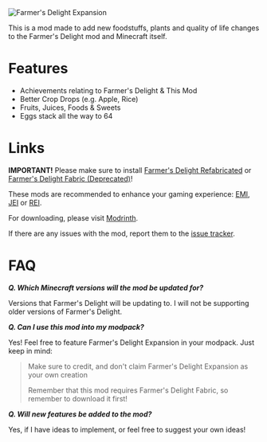 <img src="resources/logo.png" alt="Farmer's Delight Expansion">

This is a mod made to add new foodstuffs, plants and quality of life changes to the Farmer's Delight mod and Minecraft itself.

# Features
* Achievements relating to Farmer's Delight & This Mod
* Better Crop Drops (e.g. Apple, Rice)
* Fruits, Juices, Foods & Sweets
* Eggs stack all the way to 64

# Links
**IMPORTANT!** Please make sure to install [Farmer's Delight Refabricated](https://modrinth.com/mod/farmers-delight-refabricated) or [Farmer's Delight Fabric (Deprecated)](https://modrinth.com/mod/farmers-delight-fabric)!

These mods are recommended to enhance your gaming experience: [EMI](https://modrinth.com/mod/emi), [JEI](https://modrinth.com/mod/jei) or [REI](https://modrinth.com/mod/rei).

For downloading, please visit [Modrinth](https://modrinth.com/mod/farmers-delight-expansion).

If there are any issues with the mod, report them to the [issue tracker](https://github.com/keishispl/farmers-delight-expansion/issues).

# FAQ

***Q. Which Minecraft versions will the mod be updated for?***

Versions that Farmer's Delight will be updating to. I will not be supporting older versions of Farmer's Delight.

***Q. Can I use this mod into my modpack?***

Yes! Feel free to feature Farmer's Delight Expansion in your modpack. Just keep in mind:

>Make sure to credit, and don't claim Farmer's Delight Expansion as your own creation
>
>Remember that this mod requires Farmer's Delight Fabric, so remember to download it first!

***Q. Will new features be added to the mod?***

Yes, if I have ideas to implement, or feel free to suggest your own ideas!